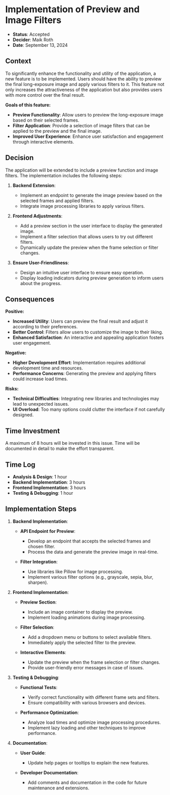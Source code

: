 Implementation of Preview and Image Filters
===========================================

-   **Status**: Accepted
-   **Decider**: Maik Roth
-   **Date**: September 13, 2024

Context
-------

To significantly enhance the functionality and utility of the application, a new feature is to be implemented. Users should have the ability to preview the final long-exposure image and apply various filters to it. This feature not only increases the attractiveness of the application but also provides users with more control over the final result.

**Goals of this feature:**

-   **Preview Functionality**: Allow users to preview the long-exposure image based on their selected frames.
-   **Filter Application**: Provide a selection of image filters that can be applied to the preview and the final image.
-   **Improved User Experience**: Enhance user satisfaction and engagement through interactive elements.

Decision
--------

The application will be extended to include a preview function and image filters. The implementation includes the following steps:

1.  **Backend Extension**:

    -   Implement an endpoint to generate the image preview based on the selected frames and applied filters.
    -   Integrate image processing libraries to apply various filters.
2.  **Frontend Adjustments**:

    -   Add a preview section in the user interface to display the generated image.
    -   Implement a filter selection that allows users to try out different filters.
    -   Dynamically update the preview when the frame selection or filter changes.
3.  **Ensure User-Friendliness**:

    -   Design an intuitive user interface to ensure easy operation.
    -   Display loading indicators during preview generation to inform users about the progress.

Consequences
------------

**Positive:**

-   **Increased Utility**: Users can preview the final result and adjust it according to their preferences.
-   **Better Control**: Filters allow users to customize the image to their liking.
-   **Enhanced Satisfaction**: An interactive and appealing application fosters user engagement.

**Negative:**

-   **Higher Development Effort**: Implementation requires additional development time and resources.
-   **Performance Concerns**: Generating the preview and applying filters could increase load times.

**Risks:**

-   **Technical Difficulties**: Integrating new libraries and technologies may lead to unexpected issues.
-   **UI Overload**: Too many options could clutter the interface if not carefully designed.

Time Investment
---------------

A maximum of 8 hours will be invested in this issue. Time will be documented in detail to make the effort transparent.

Time Log
--------

-   **Analysis & Design**: 1 hour
-   **Backend Implementation**: 3 hours
-   **Frontend Implementation**: 3 hours
-   **Testing & Debugging**: 1 hour

Implementation Steps
--------------------

1.  **Backend Implementation**:

    -   **API Endpoint for Preview**:

        -   Develop an endpoint that accepts the selected frames and chosen filter.
        -   Process the data and generate the preview image in real-time.
    -   **Filter Integration**:

        -   Use libraries like Pillow for image processing.
        -   Implement various filter options (e.g., grayscale, sepia, blur, sharpen).
2.  **Frontend Implementation**:

    -   **Preview Section**:

        -   Include an image container to display the preview.
        -   Implement loading animations during image processing.
    -   **Filter Selection**:

        -   Add a dropdown menu or buttons to select available filters.
        -   Immediately apply the selected filter to the preview.
    -   **Interactive Elements**:

        -   Update the preview when the frame selection or filter changes.
        -   Provide user-friendly error messages in case of issues.
3.  **Testing & Debugging**:

    -   **Functional Tests**:

        -   Verify correct functionality with different frame sets and filters.
        -   Ensure compatibility with various browsers and devices.
    -   **Performance Optimization**:

        -   Analyze load times and optimize image processing procedures.
        -   Implement lazy loading and other techniques to improve performance.
4.  **Documentation**:

    -   **User Guide**:

        -   Update help pages or tooltips to explain the new features.
    -   **Developer Documentation**:

        -   Add comments and documentation in the code for future maintenance and extensions.